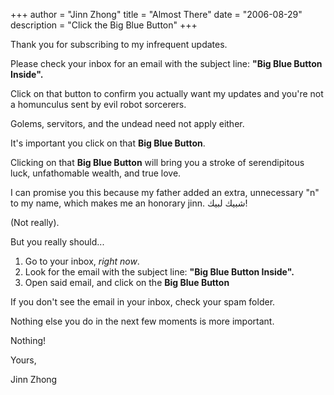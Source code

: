 +++
author = "Jinn Zhong"
title = "Almost There"
date = "2006-08-29"
description = "Click the Big Blue Button"
+++

Thank you for subscribing to my infrequent updates. 

Please check your inbox for an email with the subject line: **"Big Blue Button Inside".**

Click on that button to confirm you actually want my updates and you're not a homunculus sent by evil robot sorcerers.

Golems, servitors, and the undead need not apply either.

It's important you click on that **Big Blue Button**.

Clicking on that **Big Blue Button** will bring you a stroke of serendipitous luck, unfathomable wealth, and true love. 

I can promise you this because my father added an extra, unnecessary "n" to my name, which makes me an honorary jinn. شبيك لبيك!

(Not really).

But you really should... 

1. Go to your inbox, _right now_.
2. Look for the email with the subject line: **"Big Blue Button Inside".**
3. Open said email, and click on the **Big Blue Button**

If you don't see the email in your inbox, check your spam folder.

Nothing else you do in the next few moments is more important.

Nothing!

Yours,

Jinn Zhong
